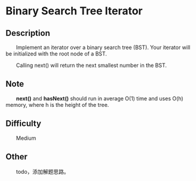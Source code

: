 # Binary Search Tree Iterator

## Description

&emsp;&emsp;Implement an iterator over a binary search tree \(BST\). Your iterator will be initialized with the root 
node of a BST.

&emsp;&emsp;Calling next\(\) will return the next smallest number in the BST.

## Note

&emsp;&emsp;**next\(\)** and **hasNext\(\)** should run in average O\(1\) time and uses O\(h\) memory, where h is the 
height of the tree.

## Difficulty

&emsp;&emsp;Medium

## Other

&emsp;&emsp;todo，添加解题思路。